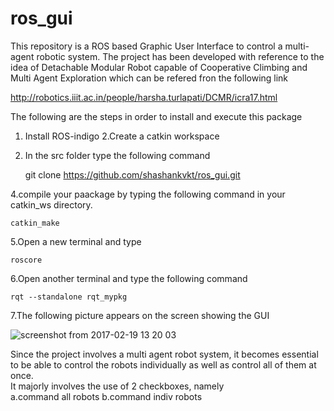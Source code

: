 # ros_gui
This repository is a ROS based Graphic User Interface to control a multi-agent robotic system. The project has been developed with reference to the idea of Detachable Modular Robot capable of Cooperative Climbing and Multi Agent Exploration which can be refered fron the following link  

   http://robotics.iiit.ac.in/people/harsha.turlapati/DCMR/icra17.html  
  
    
The following are the steps in order to install and execute this package  
1. Install ROS-indigo 
2.Create a catkin workspace  
3. In the src folder type the following command  

    git clone https://github.com/shashankvkt/ros_gui.git 
 
 4.compile your paackage by typing the following command in your catkin_ws directory.

    catkin_make  
    
5.Open a new terminal and type

    roscore
    
6.Open another terminal and type the following command

    rqt --standalone rqt_mypkg
7.The following picture appears on the screen showing the GUI  

![screenshot from 2017-02-19 13 20 03](https://cloud.githubusercontent.com/assets/23419376/23100485/1c63bb9c-f6a8-11e6-9446-1bb907244dfe.png)  

Since the project involves a multi agent robot system, it becomes essential to be able to control the robots individually as well as control all of them at once.  
It majorly involves the use of 2 checkboxes, namely  
a.command all  robots
b.command indiv robots

